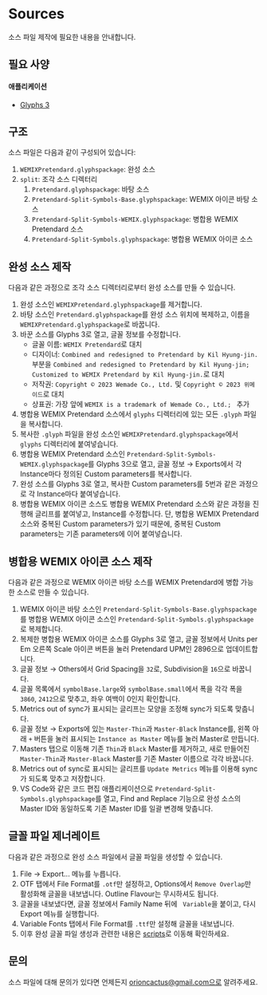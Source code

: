# Sources

소스 파일 제작에 필요한 내용을 안내합니다.

## 필요 사양

#### 애플리케이션
- [Glyphs 3](http://glyphsapp.com)

## 구조

소스 파일은 다음과 같이 구성되어 있습니다:

1. `WEMIXPretendard.glyphspackage`: 완성 소스
2. `split`: 조각 소스 디렉터리
   1. `Pretendard.glyphspackage`: 바탕 소스
   2. `Pretendard-Split-Symbols-Base.glyphspackage`: WEMIX 아이콘 바탕 소스
   3. `Pretendard-Split-Symbols-WEMIX.glyphspackage`: 병합용 WEMIX Pretendard 소스
   4. `Pretendard-Split-Symbols.glyphspackage`: 병합용 WEMIX 아이콘 소스

## 완성 소스 제작

다음과 같은 과정으로 조각 소스 디렉터리로부터 완성 소스를 만들 수 있습니다.

1. 완성 소스인 `WEMIXPretendard.glyphspackage`를 제거합니다.
2. 바탕 소스인 `Pretendard.glyphspackage`를 완성 소스 위치에 복제하고, 이름을 `WEMIXPretendard.glyphspackage`로 바꿉니다.
3. 바꾼 소스를 Glyphs 3로 열고, 글꼴 정보를 수정합니다.
   - 글꼴 이름: `WEMIX Pretendard`로 대치
   - 디자이너: `Combined and redesigned to Pretendard by Kil Hyung-jin.` 부분을 `Combined and redesigned to Pretendard by Kil Hyung-jin; Customized to WEMIX Pretendard by Kil Hyung-jin.`로 대치
   - 저작권: `Copyright © 2023 Wemade Co., Ltd.` 및 `Copyright © 2023 위메이드`로 대치
   - 상표권: 가장 앞에 `WEMIX is a trademark of Wemade Co., Ltd.; ` 추가
5. 병합용 WEMIX Pretendard 소스에서 `glyphs` 디렉터리에 있는 모든 `.glyph` 파일을 복사합니다.
6. 복사한 `.glyph` 파일을 완성 소스인 `WEMIXPretendard.glyphspackage`에서 `glyphs` 디렉터리에 붙여넣습니다.
7. 병합용 WEMIX Pretendard 소스인 `Pretendard-Split-Symbols-WEMIX.glyphspackage`를 Glyphs 3으로 열고, 글꼴 정보 → Exports에서 각 Instance마다 정의된 Custom parameters를 복사합니다.
8. 완성 소스를 Glyphs 3로 열고, 복사한 Custom parameters를 5번과 같은 과정으로 각 Instance마다 붙여넣습니다.
9. 병합용 WEMIX 아이콘 소스도 병합용 WEMIX Pretendard 소스와 같은 과정을 진행해 글리프를 붙여넣고, Instance를 수정합니다. 단, 병합용 WEMIX Pretendard 소스와 중복된 Custom parameters가 있기 때문에, 중복된 Custom parameters는 기존 parameters에 이어 붙여넣습니다.

## 병합용 WEMIX 아이콘 소스 제작

다음과 같은 과정으로 WEMIX 아이콘 바탕 소스를 WEMIX Pretendard에 병합 가능한 소스로 만들 수 있습니다.

1. WEMIX 아이콘 바탕 소스인 `Pretendard-Split-Symbols-Base.glyphspackage`를 병합용 WEMIX 아이콘 소스인 `Pretendard-Split-Symbols.glyphspackage`로 복제합니다.
3. 복제한 병합용 WEMIX 아이콘 소스를 Glyphs 3로 열고, 글꼴 정보에서 Units per Em 오른쪽 Scale 아이콘 버튼을 눌러 Pretendard UPM인 2896으로 업데이트합니다.
4. 글꼴 정보 → Others에서 Grid Spacing을 `32`로, Subdivision을 `16`으로 바꿉니다.
5. 글꼴 목록에서 `symbolBase.large`와 `symbolBase.small`에서 폭을 각각 폭을 `3860`, `2412`으로 맞추고, 좌우 여백이 0인지 확인합니다.
6. Metrics out of sync가 표시되는 글리프는 모양을 조정해 sync가 되도록 맞춥니다.
7. 글꼴 정보 → Exports에 있는 `Master-Thin`과 `Master-Black` Instance를, 왼쪽 아래 `+` 버튼을 눌러 표시되는 `Instance as Master` 메뉴를 눌러 Master로 만듭니다.
8. Masters 탭으로 이동해 기존 `Thin`과 `Black` Master를 제거하고, 새로 만들어진 `Master-Thin`과 `Master-Black` Master를 기존 Master 이름으로 각각 바꿉니다.
9. Metrics out of sync로 표시되는 글리프를 `Update Metrics` 메뉴를 이용해 sync가 되도록 맞추고 저장합니다.
10. VS Code와 같은 코드 편집 애플리케이션으로 `Pretendard-Split-Symbols.glyphspackage`를 열고, Find and Replace 기능으로 완성 소스의 Master ID와 동일하도록 기존 Master ID를 일괄 변경해 맞춥니다.

## 글꼴 파일 제너레이트

다음과 같은 과정으로 완성 소스 파일에서 글꼴 파일을 생성할 수 있습니다.

1. File → Export... 메뉴를 누릅니다.
2. OTF 탭에서 File Format를 `.otf`만 설정하고, Options에서 `Remove Overlap`만 활성화해 글꼴을 내보냅니다. Outline Flavour는 무시하셔도 됩니다.
3. 글꼴을 내보냈다면, 글꼴 정보에서 Family Name 뒤에 ` Variable`을 붙이고, 다시 Export 메뉴를 실행합니다.
4. Variable Fonts 탭에서 File Format를 `.ttf`만 설정해 글꼴을 내보냅니다.
5. 이후 완성 글꼴 파일 생성과 관련한 내용은 [scripts](../scripts/README.md)로 이동해 확인하세요.

## 문의

소스 파일에 대해 문의가 있다면 언제든지 orioncactus@gmail.com으로 알려주세요.


